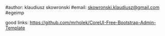 #author: klaudiusz skowronski
#email: skowronski.klaudiusz@gmail.com
#egeimp

good links:
https://github.com/mrholek/CoreUI-Free-Bootstrap-Admin-Template